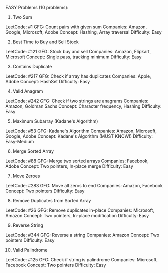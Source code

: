 EASY Problems (10 problems):
1. Two Sum

LeetCode: #1
GFG: Count pairs with given sum
Companies: Amazon, Google, Microsoft, Adobe
Concept: Hashing, Array traversal
Difficulty: Easy

2. Best Time to Buy and Sell Stock

LeetCode: #121
GFG: Stock buy and sell
Companies: Amazon, Flipkart, Microsoft
Concept: Single pass, tracking minimum
Difficulty: Easy

3. Contains Duplicate

LeetCode: #217
GFG: Check if array has duplicates
Companies: Apple, Adobe
Concept: HashSet
Difficulty: Easy

4. Valid Anagram

LeetCode: #242
GFG: Check if two strings are anagrams
Companies: Amazon, Goldman Sachs
Concept: Character frequency, Hashing
Difficulty: Easy

5. Maximum Subarray (Kadane's Algorithm)

LeetCode: #53
GFG: Kadane's Algorithm
Companies: Amazon, Microsoft, Google, Adobe
Concept: Kadane's Algorithm (MUST KNOW!)
Difficulty: Easy-Medium

6. Merge Sorted Array

LeetCode: #88
GFG: Merge two sorted arrays
Companies: Facebook, Adobe
Concept: Two pointers, In-place merge
Difficulty: Easy

7. Move Zeroes

LeetCode: #283
GFG: Move all zeros to end
Companies: Amazon, Facebook
Concept: Two pointers
Difficulty: Easy

8. Remove Duplicates from Sorted Array

LeetCode: #26
GFG: Remove duplicates in-place
Companies: Microsoft, Amazon
Concept: Two pointers, In-place modification
Difficulty: Easy

9. Reverse String

LeetCode: #344
GFG: Reverse a string
Companies: Amazon
Concept: Two pointers
Difficulty: Easy

10. Valid Palindrome

LeetCode: #125
GFG: Check if string is palindrome
Companies: Microsoft, Facebook
Concept: Two pointers
Difficulty: Easy


